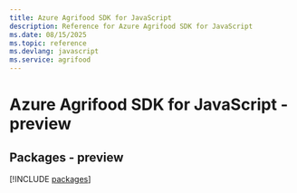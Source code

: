 ```yaml
---
title: Azure Agrifood SDK for JavaScript
description: Reference for Azure Agrifood SDK for JavaScript
ms.date: 08/15/2025
ms.topic: reference
ms.devlang: javascript
ms.service: agrifood
---
```

# Azure Agrifood SDK for JavaScript - preview
## Packages - preview
[!INCLUDE [packages](agrifood-index.md)]